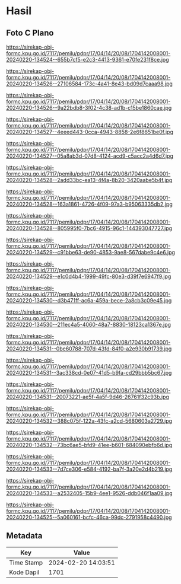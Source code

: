 # Hasil

## Foto C Plano

https://sirekap-obj-formc.kpu.go.id/7117/pemilu/pdpr/17/04/14/20/08/1704142008001-20240220-134524--655b7cf5-e2c3-4413-9361-e70fe231f8ce.jpg

https://sirekap-obj-formc.kpu.go.id/7117/pemilu/pdpr/17/04/14/20/08/1704142008001-20240220-134526--27106584-173c-4a41-8e43-bd09d7caaa98.jpg

https://sirekap-obj-formc.kpu.go.id/7117/pemilu/pdpr/17/04/14/20/08/1704142008001-20240220-134526--9a22bdb8-3f02-4c38-ad1b-c15be1860cae.jpg

https://sirekap-obj-formc.kpu.go.id/7117/pemilu/pdpr/17/04/14/20/08/1704142008001-20240220-134527--4eeed443-0cca-4943-8858-2e6f8651be0f.jpg

https://sirekap-obj-formc.kpu.go.id/7117/pemilu/pdpr/17/04/14/20/08/1704142008001-20240220-134527--05a8ab3d-07d8-4124-acd9-c5acc2a4d6d7.jpg

https://sirekap-obj-formc.kpu.go.id/7117/pemilu/pdpr/17/04/14/20/08/1704142008001-20240220-134528--2add33bc-ea13-4f4a-8b20-3420aabe5b4f.jpg

https://sirekap-obj-formc.kpu.go.id/7117/pemilu/pdpr/17/04/14/20/08/1704142008001-20240220-134528--163a1861-4726-4f09-97a3-b95063335db2.jpg

https://sirekap-obj-formc.kpu.go.id/7117/pemilu/pdpr/17/04/14/20/08/1704142008001-20240220-134528--805995f0-7bc6-4915-96c1-144393047727.jpg

https://sirekap-obj-formc.kpu.go.id/7117/pemilu/pdpr/17/04/14/20/08/1704142008001-20240220-134529--c91bbe63-de90-4853-9ae8-567dabe9c4e6.jpg

https://sirekap-obj-formc.kpu.go.id/7117/pemilu/pdpr/17/04/14/20/08/1704142008001-20240220-134529--e1c0d4b4-1999-49fc-80e3-d39f7e6947f9.jpg

https://sirekap-obj-formc.kpu.go.id/7117/pemilu/pdpr/17/04/14/20/08/1704142008001-20240220-134530--d3b471ff-ac6a-459a-bece-2a8cb3c09e45.jpg

https://sirekap-obj-formc.kpu.go.id/7117/pemilu/pdpr/17/04/14/20/08/1704142008001-20240220-134530--211ec4a5-4060-48a7-8830-18123ca1367e.jpg

https://sirekap-obj-formc.kpu.go.id/7117/pemilu/pdpr/17/04/14/20/08/1704142008001-20240220-134531--0be60788-707d-43fd-84f0-a2e930b91739.jpg

https://sirekap-obj-formc.kpu.go.id/7117/pemilu/pdpr/17/04/14/20/08/1704142008001-20240220-134531--3ac338cd-0e07-41d5-b9fa-cd29bbb5bc67.jpg

https://sirekap-obj-formc.kpu.go.id/7117/pemilu/pdpr/17/04/14/20/08/1704142008001-20240220-134531--20073221-ae5f-4a5f-9d46-26761f32c93b.jpg

https://sirekap-obj-formc.kpu.go.id/7117/pemilu/pdpr/17/04/14/20/08/1704142008001-20240220-134532--388c075f-122a-43fc-a2cd-5680603a2729.jpg

https://sirekap-obj-formc.kpu.go.id/7117/pemilu/pdpr/17/04/14/20/08/1704142008001-20240220-134532--73bc6ae5-bfd9-41ee-b601-684090ebfb6d.jpg

https://sirekap-obj-formc.kpu.go.id/7117/pemilu/pdpr/17/04/14/20/08/1704142008001-20240220-134533--7d7ce306-e584-4192-ba7f-3a20e2d4b219.jpg

https://sirekap-obj-formc.kpu.go.id/7117/pemilu/pdpr/17/04/14/20/08/1704142008001-20240220-134533--a2532405-15b9-4ee1-9526-ddb046f1aa09.jpg

https://sirekap-obj-formc.kpu.go.id/7117/pemilu/pdpr/17/04/14/20/08/1704142008001-20240220-134525--5a060161-bcfc-46ca-99dc-2791958c4490.jpg


## Metadata

| Key        | Value               |
| ---------- | ------------------- |
| Time Stamp | 2024-02-20 14:03:51 |
| Kode Dapil | 1701                |



